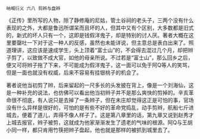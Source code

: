     呐喊衍义 六八 剪辫与盘辫 

   《正传》里所写的人物，除了静修庵的尼姑，管土谷祠的老头子，三两个没有什么表现的之外，大都是鲁迅所谓呆而且坏的人，但其中又有个区别，大多数都是旧式的，新式的坏人只有一个，这即是钱假洋鬼子，却是特别的讨人厌。著者大概在这里要罄吐一下对于这一种人的反感，虽然也未能详说，但主意总是表白出来了。照道理讲，这应该是速成学生，头上顶着“富士山”的，不会得去混过几个月，却把辫子剪了，以致做不成大官，如他的母亲所说。不过若是“富士山”，那么回乡之后，便又可将辫子拖了下来，不可能成为假洋鬼子，这一面可以免于阿Q等人的笑骂，但是一面也就没有权威，后来不容易有挂银桃子的机会了。

   著者说他当初剪了辫，后来留起的一尺多长的头发披在背上，像是一个刘海仙，这是一种补充的说法，也仿佛可以看出他当初辫子并不是那么爽快的剪掉的。辛亥革命很不彻底，有人说只是去掉了一条辫子，但在未庄却觉得这正是可怕的事，官场没有什么异样是很好的，可怕的是有些不好的革命党捣乱，动手剪辫，航船七斤进城去，便着了道儿，弄得不像人样子了。这是第八章里的话，第九章又说到赵秀才上城去报官，辫子被剪，这就成为他家渐渐发生了遗老的气味的根源。阿Q与王胡小同一样，都只肯用竹筷把辫子盘起，他也就是那样的被抓到城里去了。

